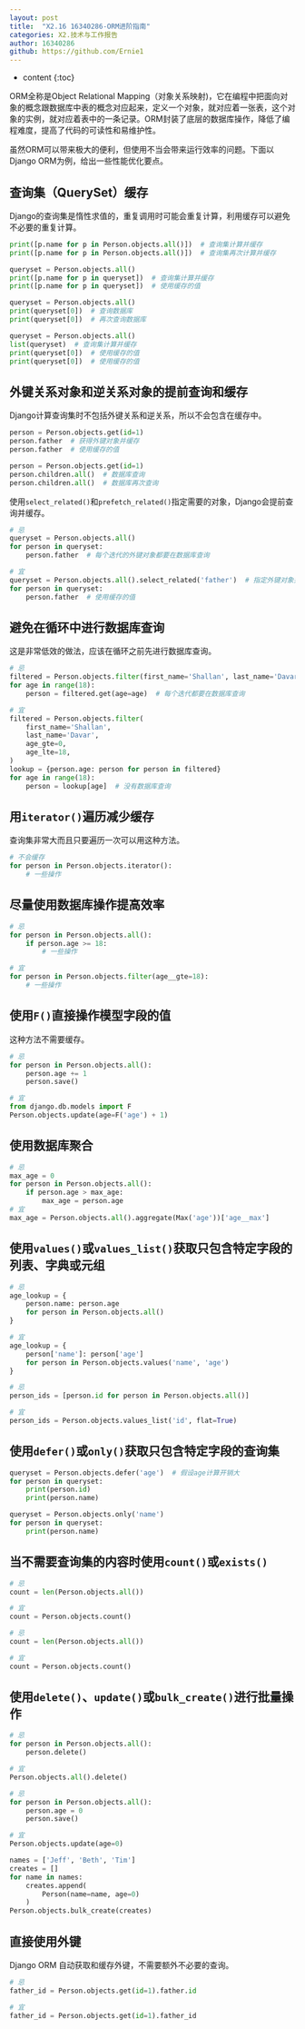 ```yaml
---
layout: post
title:  "X2.16 16340286-ORM进阶指南"
categories: X2.技术与工作报告
author: 16340286
github: https://github.com/Ernie1
---
```


* content
{:toc}

ORM全称是Object Relational Mapping（对象关系映射)，它在编程中把面向对象的概念跟数据库中表的概念对应起来，定义一个对象，就对应着一张表，这个对象的实例，就对应着表中的一条记录。ORM封装了底层的数据库操作，降低了编程难度，提高了代码的可读性和易维护性。

虽然ORM可以带来极大的便利，但使用不当会带来运行效率的问题。下面以Django ORM为例，给出一些性能优化要点。

## 查询集（QuerySet）缓存

Django的查询集是惰性求值的，重复调用时可能会重复计算，利用缓存可以避免不必要的重复计算。

```python
print([p.name for p in Person.objects.all()])  # 查询集计算并缓存
print([p.name for p in Person.objects.all()])  # 查询集再次计算并缓存

queryset = Person.objects.all()
print([p.name for p in queryset])  # 查询集计算并缓存
print([p.name for p in queryset])  # 使用缓存的值

queryset = Person.objects.all()
print(queryset[0])  # 查询数据库
print(queryset[0])  # 再次查询数据库

queryset = Person.objects.all()
list(queryset)  # 查询集计算并缓存
print(queryset[0])  # 使用缓存的值
print(queryset[0])  # 使用缓存的值
```

## 外键关系对象和逆关系对象的提前查询和缓存

Django计算查询集时不包括外键关系和逆关系，所以不会包含在缓存中。

```python
person = Person.objects.get(id=1)
person.father  # 获得外键对象并缓存
person.father  # 使用缓存的值

person = Person.objects.get(id=1)
person.children.all()  # 数据库查询
person.children.all()  # 数据库再次查询
```

使用`select_related()`和`prefetch_related()`指定需要的对象，Django会提前查询并缓存。

```python
# 忌
queryset = Person.objects.all()
for person in queryset:
    person.father  # 每个迭代的外键对象都要在数据库查询

# 宜
queryset = Person.objects.all().select_related('father')  # 指定外键对象并缓存
for person in queryset:
    person.father  # 使用缓存的值
```

## 避免在循环中进行数据库查询

这是非常低效的做法，应该在循环之前先进行数据库查询。

```python
# 忌
filtered = Person.objects.filter(first_name='Shallan', last_name='Davar')
for age in range(18):
    person = filtered.get(age=age)  # 每个迭代都要在数据库查询

# 宜
filtered = Person.objects.filter(
    first_name='Shallan',
    last_name='Davar',
    age_gte=0,
    age_lte=18,
)
lookup = {person.age: person for person in filtered}
for age in range(18):
    person = lookup[age]  # 没有数据库查询
```

## 用`iterator()`遍历减少缓存

查询集非常大而且只要遍历一次可以用这种方法。

```python
# 不会缓存
for person in Person.objects.iterator():
    # 一些操作
```

## 尽量使用数据库操作提高效率

```python
# 忌
for person in Person.objects.all():
    if person.age >= 18:
        # 一些操作

# 宜
for person in Person.objects.filter(age__gte=18):
    # 一些操作
```

## 使用`F()`直接操作模型字段的值

这种方法不需要缓存。

```python
# 忌
for person in Person.objects.all():
    person.age += 1
    person.save()

# 宜
from django.db.models import F
Person.objects.update(age=F('age') + 1)
```

## 使用数据库聚合

```python
# 忌
max_age = 0
for person in Person.objects.all():
    if person.age > max_age:
        max_age = person.age
# 宜
max_age = Person.objects.all().aggregate(Max('age'))['age__max']
```

## 使用`values()`或`values_list()`获取只包含特定字段的列表、字典或元组

```python
# 忌
age_lookup = {
    person.name: person.age
    for person in Person.objects.all()
}

# 宜
age_lookup = {
    person['name']: person['age']
    for person in Person.objects.values('name', 'age')
}
```

```python
# 忌
person_ids = [person.id for person in Person.objects.all()]

# 宜
person_ids = Person.objects.values_list('id', flat=True)
```

## 使用`defer()`或`only()`获取只包含特定字段的查询集

```python
queryset = Person.objects.defer('age')  # 假设age计算开销大
for person in queryset:
    print(person.id)
    print(person.name)
```

```python
queryset = Person.objects.only('name')
for person in queryset:
    print(person.name)
```

## 当不需要查询集的内容时使用`count()`或`exists()`

```python
# 忌
count = len(Person.objects.all())

# 宜
count = Person.objects.count()
```

```python
# 忌
count = len(Person.objects.all())

# 宜
count = Person.objects.count()
```

## 使用`delete()`、`update()`或`bulk_create()`进行批量操作

```python
# 忌
for person in Person.objects.all():
    person.delete()

# 宜
Person.objects.all().delete()
```

```python
# 忌
for person in Person.objects.all():
    person.age = 0
    person.save()

# 宜
Person.objects.update(age=0)
```

```python
names = ['Jeff', 'Beth', 'Tim']
creates = []
for name in names:
    creates.append(
        Person(name=name, age=0)
    )
Person.objects.bulk_create(creates)
```

## 直接使用外键

Django ORM 自动获取和缓存外键，不需要额外不必要的查询。

```python
# 忌
father_id = Person.objects.get(id=1).father.id

# 宜
father_id = Person.objects.get(id=1).father_id
```